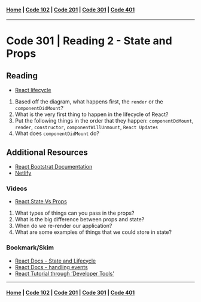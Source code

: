 #### [Home](../README.md) | [Code 102](../102main.md) | [Code 201](../201main.md) | [Code 301](../301main.md) | [Code 401](../401main.md)
***
# Code 301 | Reading 2 - State and Props
## Reading
- [React lifecycle](https://medium.com/@joshuablankenshipnola/react-component-lifecycle-events-cb77e670a093)

1. Based off the diagram, what happens first, the `render` or the `componentDidMount`?
2. What is the very first thing to happen in the lifecycle of React?
3. Put the following things in the order that they happen: `componentDdMount`, `render`, `constructor`, `componentWillUnmount`, `React Updates`
4. What does `componentDidMount` do?

## Additional Resources
- [React Bootstrat Documentation](https://react-bootstrap.github.io/)
- [Netlify](https://www.netlify.com/)

### Videos
- [React State Vs Props](https://www.youtube.com/watch?v=IYvD9oBCuJI)

1. What types of things can you pass in the props?
2. What is the big difference between props and state?
3. When do we re-render our application?
4. What are some examples of things that we could store in state?

### Bookmark/Skim
- [React Docs - State and Lifecycle](https://reactjs.org/docs/state-and-lifecycle.html)
- [React Docs - handling events](https://reactjs.org/docs/handling-events.html)
- [React Tutorial through ‘Developer Tools’](https://reactjs.org/tutorial/tutorial.html)

***
#### [Home](../README.md) | [Code 102](../102main.md) | [Code 201](../201main.md) | [Code 301](../301main.md) | [Code 401](../401main.md)